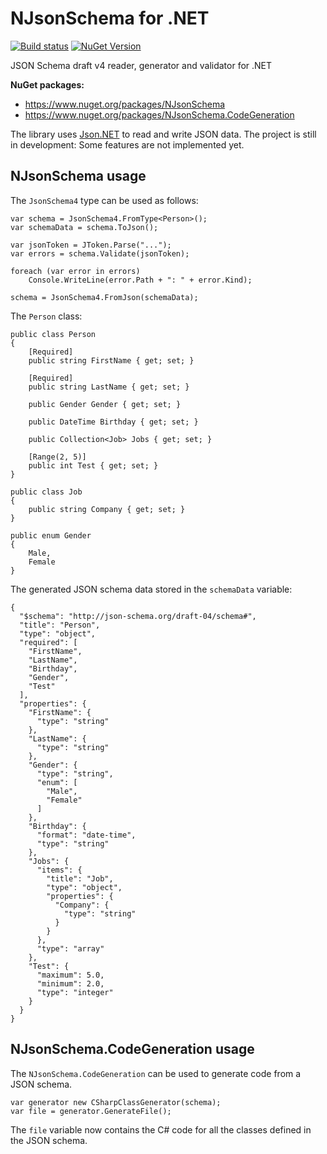 NJsonSchema for .NET
====================

[![Build status](https://ci.appveyor.com/api/projects/status/pextintxxmn5xt46?svg=true)](https://ci.appveyor.com/project/rsuter/njsonschema)
[![NuGet Version](http://img.shields.io/nuget/v/NJsonSchema.svg?style=flat)](https://www.nuget.org/packages?q=njsonschema)

JSON Schema draft v4 reader, generator and validator for .NET

**NuGet packages:** 
-   https://www.nuget.org/packages/NJsonSchema
-   https://www.nuget.org/packages/NJsonSchema.CodeGeneration

The library uses [Json.NET](http://james.newtonking.com/json) to read and write JSON data. The project is still in development: Some features are not implemented yet. 

## NJsonSchema usage

The `JsonSchema4` type can be used as follows: 

    var schema = JsonSchema4.FromType<Person>();
    var schemaData = schema.ToJson();

    var jsonToken = JToken.Parse("...");
    var errors = schema.Validate(jsonToken);

    foreach (var error in errors)
        Console.WriteLine(error.Path + ": " + error.Kind);

    schema = JsonSchema4.FromJson(schemaData);

The `Person` class: 

    public class Person
    {
        [Required]
        public string FirstName { get; set; }

        [Required]
        public string LastName { get; set; }

        public Gender Gender { get; set; }

        public DateTime Birthday { get; set; }

        public Collection<Job> Jobs { get; set; }

        [Range(2, 5)]
        public int Test { get; set; }
    }

    public class Job
    {
        public string Company { get; set; }
    }

    public enum Gender
    {
        Male, 
        Female
    }
  
The generated JSON schema data stored in the `schemaData` variable: 
  
    {
      "$schema": "http://json-schema.org/draft-04/schema#",
      "title": "Person",
      "type": "object",
      "required": [
        "FirstName",
        "LastName",
        "Birthday",
        "Gender",
        "Test"
      ],
      "properties": {
        "FirstName": {
          "type": "string"
        },
        "LastName": {
          "type": "string"
        },
        "Gender": {
          "type": "string",
          "enum": [
            "Male",
            "Female"
          ]
        },
        "Birthday": {
          "format": "date-time",
          "type": "string"
        },
        "Jobs": {
          "items": {
            "title": "Job",
            "type": "object",
            "properties": {
              "Company": {
                "type": "string"
              }
            }
          },
          "type": "array"
        },
        "Test": {
          "maximum": 5.0,
          "minimum": 2.0,
          "type": "integer"
        }
      }
    }

## NJsonSchema.CodeGeneration usage

The `NJsonSchema.CodeGeneration` can be used to generate code from a JSON schema.

    var generator new CSharpClassGenerator(schema);
    var file = generator.GenerateFile();
    
The `file` variable now contains the C# code for all the classes defined in the JSON schema. 

